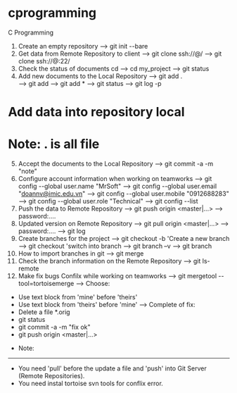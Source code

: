 # cprogramming
C Programming
1. Create an empty repository
--> git init --bare
2. Get data from Remote Repository to client
--> git clone ssh://<account>@<ip server>/<git project name>
--> git clone ssh://<account>@<ip server>:22/<git project name>
3. Check the status of documents
cd <git project name>
--> cd my_project <enter>
--> git status <enter>
4. Add new documents to the Local Repository
--> git add .  
--> git add <filename>
--> git add *
--> git status
--> git log -p
# Add data into repository local
# Note: . is all file
5. Accept the documents to the Local Repository
--> git commit -a -m "note"
6. Configure account information when working on teamworks
--> git config --global user.name "MrSoft"
--> git config --global user.email "doannv@imic.edu.vn"
--> git config --global user.mobile "0912688283"
--> git config --global user.role "Technical"
--> git config --list
7. Push the data to Remote Repository
--> git push origin <master|...>
--> password:....
8. Updated version on Remote Repository
--> git pull origin <master|...>
--> password:....
--> git log
9. Create branches for the project
--> git checkout -b <branch name> 'Create a new branch
--> git checkout <branch name> 'switch into branch
--> git branch –v
--> git branch
10. How to import branches in git
--> git merge <branch name>
11. Check the branch information on the Remote Repository
--> git ls-remote
12. Make fix bugs Confilx while working on teamworks
--> git mergetool --tool=tortoisemerge
--> Choose:
  + Use text block from 'mine' before 'theirs'
  + Use text block from 'theirs' before 'mine'
--> Complete of fix: 
  + Delete a file *.orig
  + git status
  + git commit -a -m "fix ok"
  + git push origin <master|...>
* Note:
----------
 - You need 'pull' before the update a file and 'push' into Git Server (Remote Repositories).
 - You need instal tortoise svn tools for conflix error.
